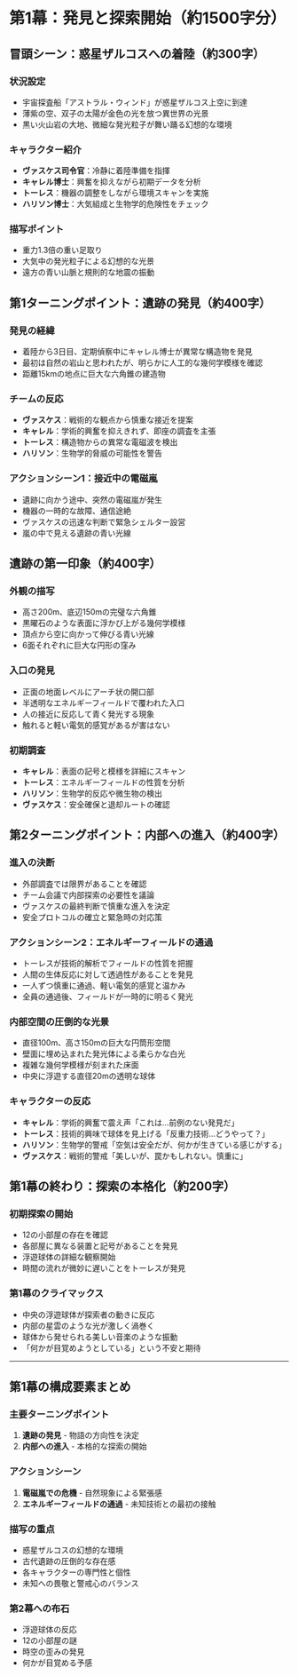 # 第1幕：発見と探索開始（約1500字分）

## 冒頭シーン：惑星ザルコスへの着陸（約300字）

### 状況設定
- 宇宙探査船「アストラル・ウィンド」が惑星ザルコス上空に到達
- 薄紫の空、双子の太陽が金色の光を放つ異世界の光景
- 黒い火山岩の大地、微細な発光粒子が舞い踊る幻想的な環境

### キャラクター紹介
- **ヴァスケス司令官**：冷静に着陸準備を指揮
- **キャレル博士**：興奮を抑えながら初期データを分析
- **トーレス**：機器の調整をしながら環境スキャンを実施
- **ハリソン博士**：大気組成と生物学的危険性をチェック

### 描写ポイント
- 重力1.3倍の重い足取り
- 大気中の発光粒子による幻想的な光景
- 遠方の青い山脈と規則的な地震の振動

## 第1ターニングポイント：遺跡の発見（約400字）

### 発見の経緯
- 着陸から3日目、定期偵察中にキャレル博士が異常な構造物を発見
- 最初は自然の岩山と思われたが、明らかに人工的な幾何学模様を確認
- 距離15kmの地点に巨大な六角錐の建造物

### チームの反応
- **ヴァスケス**：戦術的な観点から慎重な接近を提案
- **キャレル**：学術的興奮を抑えきれず、即座の調査を主張
- **トーレス**：構造物からの異常な電磁波を検出
- **ハリソン**：生物学的脅威の可能性を警告

### アクションシーン1：接近中の電磁嵐
- 遺跡に向かう途中、突然の電磁嵐が発生
- 機器の一時的な故障、通信途絶
- ヴァスケスの迅速な判断で緊急シェルター設営
- 嵐の中で見える遺跡の青い光線

## 遺跡の第一印象（約400字）

### 外観の描写
- 高さ200m、底辺150mの完璧な六角錐
- 黒曜石のような表面に浮かび上がる幾何学模様
- 頂点から空に向かって伸びる青い光線
- 6面それぞれに巨大な円形の窪み

### 入口の発見
- 正面の地面レベルにアーチ状の開口部
- 半透明なエネルギーフィールドで覆われた入口
- 人の接近に反応して青く発光する現象
- 触れると軽い電気的感覚があるが害はない

### 初期調査
- **キャレル**：表面の記号と模様を詳細にスキャン
- **トーレス**：エネルギーフィールドの性質を分析
- **ハリソン**：生物学的反応や微生物の検出
- **ヴァスケス**：安全確保と退却ルートの確認

## 第2ターニングポイント：内部への進入（約400字）

### 進入の決断
- 外部調査では限界があることを確認
- チーム会議で内部探索の必要性を議論
- ヴァスケスの最終判断で慎重な進入を決定
- 安全プロトコルの確立と緊急時の対応策

### アクションシーン2：エネルギーフィールドの通過
- トーレスが技術的解析でフィールドの性質を把握
- 人間の生体反応に対して透過性があることを発見
- 一人ずつ慎重に通過、軽い電気的感覚と温かみ
- 全員の通過後、フィールドが一時的に明るく発光

### 内部空間の圧倒的な光景
- 直径100m、高さ150mの巨大な円筒形空間
- 壁面に埋め込まれた発光体による柔らかな白光
- 複雑な幾何学模様が刻まれた床面
- 中央に浮遊する直径20mの透明な球体

### キャラクターの反応
- **キャレル**：学術的興奮で震え声「これは...前例のない発見だ」
- **トーレス**：技術的興味で球体を見上げる「反重力技術...どうやって？」
- **ハリソン**：生物学的警戒「空気は安全だが、何かが生きている感じがする」
- **ヴァスケス**：戦術的警戒「美しいが、罠かもしれない。慎重に」

## 第1幕の終わり：探索の本格化（約200字）

### 初期探索の開始
- 12の小部屋の存在を確認
- 各部屋に異なる装置と記号があることを発見
- 浮遊球体の詳細な観察開始
- 時間の流れが微妙に遅いことをトーレスが発見

### 第1幕のクライマックス
- 中央の浮遊球体が探索者の動きに反応
- 内部の星雲のような光が激しく渦巻く
- 球体から発せられる美しい音楽のような振動
- 「何かが目覚めようとしている」という不安と期待

---

## 第1幕の構成要素まとめ

### 主要ターニングポイント
1. **遺跡の発見** - 物語の方向性を決定
2. **内部への進入** - 本格的な探索の開始

### アクションシーン
1. **電磁嵐での危機** - 自然現象による緊張感
2. **エネルギーフィールドの通過** - 未知技術との最初の接触

### 描写の重点
- 惑星ザルコスの幻想的な環境
- 古代遺跡の圧倒的な存在感
- 各キャラクターの専門性と個性
- 未知への畏敬と警戒心のバランス

### 第2幕への布石
- 浮遊球体の反応
- 12の小部屋の謎
- 時空の歪みの発見
- 何かが目覚める予感